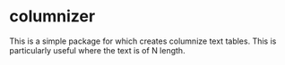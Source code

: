 # columnizer
This is a simple package for which creates columnize text tables.  This is particularly useful where the text is of N length.  
